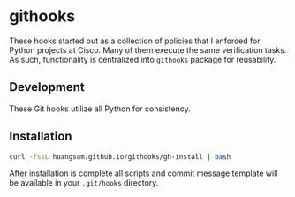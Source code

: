 # githooks

These hooks started out as a collection of policies that I enforced for
Python projects at Cisco. Many of them execute the same verification tasks.
As such, functionality is centralized into `githooks` package for reusability.

## Development

These Git hooks utilize all Python for consistency.

## Installation

```bash
curl -fssL huangsam.github.io/githooks/gh-install | bash
```

After installation is complete all scripts and commit message template will
be available in your `.git/hooks` directory.
